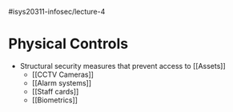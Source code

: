 #isys20311-infosec/lecture-4 
# Physical Controls

- Structural security measures that prevent access to [[Assets]]
	- [[CCTV Cameras]]
	- [[Alarm systems]]
	- [[Staff cards]]
	- [[Biometrics]]